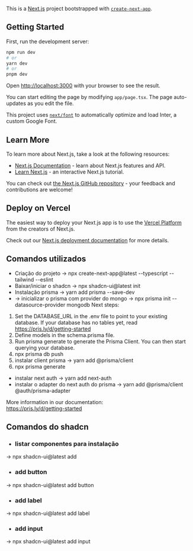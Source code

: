 This is a [Next.js](https://nextjs.org/) project bootstrapped with [`create-next-app`](https://github.com/vercel/next.js/tree/canary/packages/create-next-app).

## Getting Started

First, run the development server:

```bash
npm run dev
# or
yarn dev
# or
pnpm dev
```

Open [http://localhost:3000](http://localhost:3000) with your browser to see the result.

You can start editing the page by modifying `app/page.tsx`. The page auto-updates as you edit the file.

This project uses [`next/font`](https://nextjs.org/docs/basic-features/font-optimization) to automatically optimize and load Inter, a custom Google Font.

## Learn More

To learn more about Next.js, take a look at the following resources:

- [Next.js Documentation](https://nextjs.org/docs) - learn about Next.js features and API.
- [Learn Next.js](https://nextjs.org/learn) - an interactive Next.js tutorial.

You can check out [the Next.js GitHub repository](https://github.com/vercel/next.js/) - your feedback and contributions are welcome!

## Deploy on Vercel

The easiest way to deploy your Next.js app is to use the [Vercel Platform](https://vercel.com/new?utm_medium=default-template&filter=next.js&utm_source=create-next-app&utm_campaign=create-next-app-readme) from the creators of Next.js.

Check out our [Next.js deployment documentation](https://nextjs.org/docs/deployment) for more details.

## Comandos utilizados

- Criação do projeto -> npx create-next-app@latest <nome-projeto> --typescript --tailwind --eslint
- Baixar/iniciar o shadcn -> npx shadcn-ui@latest init
- Instalação prisma -> yarn add prisma --save-dev
- -> inicializar o prisma com provider do mongo -> npx prisma init --datasource-provider mongodb
  Next steps:
1. Set the DATABASE_URL in the .env file to point to your existing database. If your database has no tables yet, read https://pris.ly/d/getting-started
2. Define models in the schema.prisma file.
3. Run prisma generate to generate the Prisma Client. You can then start querying your database.
4. npx prisma db push
5. instalar client prisma -> yarn add @prisma/client
6. npx prisma generate
- instalar next auth -> yarn add next-auth
- instalar o adapter do next auth do prisma -> yarn add @prisma/client @auth/prisma-adapter 

More information in our documentation:                                                                                                                 
https://pris.ly/d/getting-started



## Comandos do shadcn
- ### listar componentes para instalação
-> npx shadcn-ui@latest add

- ### add button
-> npx shadcn-ui@latest add button 

- ### add label
-> npx shadcn-ui@latest add label

- ### add input
-> npx shadcn-ui@latest add input
